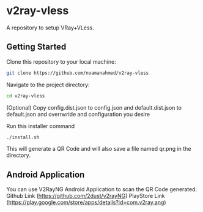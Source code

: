 # v2ray-vless
A repository to setup VRay+VLess.


## Getting Started
Clone this repository to your local machine:

```sh
git clone https://github.com/noamanahmed/v2ray-vless
```

Navigate to the project directory:

```sh
cd v2ray-vless
```

(Optional) Copy config.dist.json to config.json and default.dist.json to default.json and overrwride and configuration you desire

Run this installer command

```sh
./install.sh
```
This will generate a QR Code and will also save a file named qr.png in the directory.

## Android Application

You can use V2RayNG Android Application to scan the QR Code generated. 
Github Link (https://github.com/2dust/v2rayNG)
PlayStore Link (https://play.google.com/store/apps/details?id=com.v2ray.ang)
